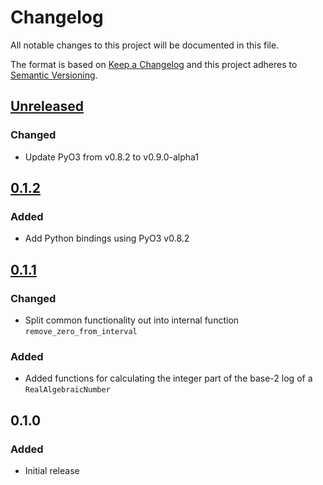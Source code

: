 # Changelog

All notable changes to this project will be documented in this file.

The format is based on [Keep a Changelog](http://keepachangelog.com/en/1.0.0/)
and this project adheres to [Semantic Versioning](http://semver.org/spec/v2.0.0.html).

## [Unreleased]

### Changed

* Update PyO3 from v0.8.2 to v0.9.0-alpha1

## [0.1.2]

### Added

* Add Python bindings using PyO3 v0.8.2

## [0.1.1]

### Changed

* Split common functionality out into internal function `remove_zero_from_interval`

### Added

* Added functions for calculating the integer part of the base-2 log of a `RealAlgebraicNumber`

## 0.1.0

### Added

* Initial release

[Unreleased]: https://salsa.debian.org/Kazan-team/algebraics/-/compare/v0.1.2...master
[0.1.2]: https://salsa.debian.org/Kazan-team/algebraics/-/compare/v0.1.1...v0.1.2
[0.1.1]: https://salsa.debian.org/Kazan-team/algebraics/-/compare/v0.1.0...v0.1.1